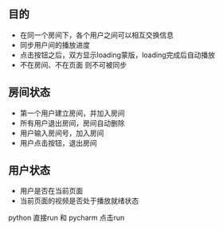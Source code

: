 
## 目的
- 在同一个房间下，各个用户之间可以相互交换信息
- 同步用户间的播放进度
- 点击按钮之后，双方显示loading蒙版，loading完成后自动播放
- 不在房间、不在页面 则不可被同步

## 房间状态
- 第一个用户建立房间，并加入房间
- 所有用户退出房间，房间自动删除
- 用户输入房间号，加入房间
- 用户点击按钮，退出房间

## 用户状态
- 用户是否在当前页面
- 当前页面的视频是否处于播放就绪状态


python
直接run 和  pycharm 点击run